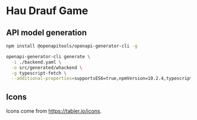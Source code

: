 # Hau Drauf Game

## API model generation

```bash
npm install @openapitools/openapi-generator-cli -g
``````

```bash
openapi-generator-cli generate \
  -i ./backend.yaml \
  -o src/generated/whackend \
  -g typescript-fetch \
  --additional-properties=supportsES6=true,npmVersion=10.2.4,typescriptThreePlus=true
```

## Icons

Icons come from <https://tabler.io/icons>.

